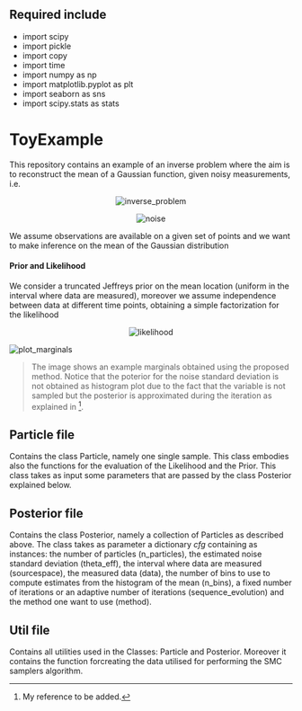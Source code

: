 ## Required include

- import scipy
- import pickle
- import copy
- import time
- import numpy as np
- import matplotlib.pyplot as plt
- import seaborn as sns
- import scipy.stats as stats


# ToyExample
This repository contains an example of an inverse problem where the aim is to reconstruct the mean of a Gaussian function, given noisy measurements, i.e.

<p align="center">
<img src="https://latex.codecogs.com/svg.latex?&space;y(t)=\mathcal{N}_{\xi(t)}(\mu,\sigma)+\varepsilon(t)" title="inverse_problem" />
</p>
<p align="center">

<img src="https://latex.codecogs.com/svg.latex?&space;\varepsilon(t)\sim\mathcal{N}(0,\theta)." title="noise" />
</p>

We assume observations are available on a given set of points and we want to make inference on the mean of the Gaussian distribution

#### Prior and Likelihood

We consider a truncated Jeffreys prior on the mean location (uniform in the interval where data are measured), moreover we assume independence between data at different time points, obtaining a simple factorization for the likelihood

<p align="center">
<img src="https://latex.codecogs.com/svg.latex?&space;p^{\theta}(\mathbf{y}\mid\mu)=\prod_{t=1}^Tp^{\theta}(y(t)\mid\mu)" title="likelihood"/>

![plot_marginals](https://raw.githubusercontent.com/alessandro-viani/ToyExample/main/fig/plot_confront.png)
> The image shows an example marginals obtained using the proposed method. Notice that the poterior for the noise standard deviation is not obtained as histogram plot due to the fact that the variable is not sampled but the posterior is approximated during the iteration as explained in [^1].

  
[^1]: My reference to be added.

## Particle file

Contains the class Particle, namely one single sample. This class embodies also the functions for the evaluation of the Likelihood and the Prior. This class takes as input some parameters that are passed by the class Posterior explained below.

## Posterior file

Contains the class Posterior, namely a collection of Particles as described above. The class takes as parameter a dictionary _cfg_ containing as instances: the number of particles (n_particles), the estimated noise standard deviation (theta_eff), the interval where data are measured (sourcespace), the measured data (data), the number of bins to use to compute estimates from the histogram of the mean (n_bins), a fixed number of iterations or an adaptive number of iterations (sequence_evolution) and the method one want to use (method).

## Util file

Contains all utilities used in the Classes: Particle and Posterior. Moreover it contains the function forcreating the data utilised for performing the SMC samplers algorithm.
